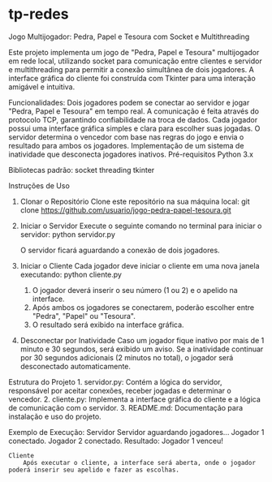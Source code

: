 # tp-redes
Jogo Multijogador: Pedra, Papel e Tesoura com Socket e Multithreading

Este projeto implementa um jogo de "Pedra, Papel e Tesoura" multijogador em rede local, utilizando socket para comunicação entre clientes e servidor e multithreading para permitir a conexão simultânea de dois jogadores. A interface gráfica do cliente foi construída com Tkinter para uma interação amigável e intuitiva.

Funcionalidades:
    Dois jogadores podem se conectar ao servidor e jogar "Pedra, Papel e Tesoura" em tempo real.
    A comunicação é feita através do protocolo TCP, garantindo confiabilidade na troca de dados.
    Cada jogador possui uma interface gráfica simples e clara para escolher suas jogadas.
    O servidor determina o vencedor com base nas regras do jogo e envia o resultado para ambos os jogadores.
    Implementação de um sistema de inatividade que desconecta jogadores inativos.
    Pré-requisitos
    Python 3.x

Bibliotecas padrão:
    socket
    threading
    tkinter

Instruções de Uso
1. Clonar o Repositório
Clone este repositório na sua máquina local:
git clone https://github.com/usuario/jogo-pedra-papel-tesoura.git

2. Iniciar o Servidor
Execute o seguinte comando no terminal para iniciar o servidor:
python servidor.py

    O servidor ficará aguardando a conexão de dois jogadores.

3. Iniciar o Cliente
Cada jogador deve iniciar o cliente em uma nova janela executando:
python cliente.py
    1. O jogador deverá inserir o seu número (1 ou 2) e o apelido na interface.
    2. Após ambos os jogadores se conectarem, poderão escolher entre "Pedra", "Papel" ou "Tesoura".
    3. O resultado será exibido na interface gráfica.

4. Desconectar por Inatividade
Caso um jogador fique inativo por mais de 1 minuto e 30 segundos, será exibido um aviso. Se a inatividade continuar por 30 segundos adicionais (2 minutos no total), o jogador será desconectado automaticamente.

Estrutura do Projeto
    1. servidor.py: Contém a lógica do servidor, responsável por aceitar conexões, receber jogadas e determinar o vencedor.
    2. cliente.py: Implementa a interface gráfica do cliente e a lógica de comunicação com o servidor.
    3. README.md: Documentação para instalação e uso do projeto.

Exemplo de Execução:
    Servidor
        Servidor aguardando jogadores...
        Jogador 1 conectado.
        Jogador 2 conectado.
        Resultado: Jogador 1 venceu!

    Cliente
        Após executar o cliente, a interface será aberta, onde o jogador poderá inserir seu apelido e fazer as escolhas.